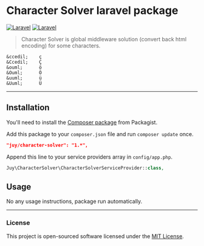 # Character Solver laravel package
[![Laravel](https://img.shields.io/badge/Laravel-5.1-orange.svg?style=flat-square)](http://laravel.com) [![Laravel](https://img.shields.io/badge/Laravel-5.2-orange.svg?style=flat-square)](http://laravel.com)

> Character Solver is global middleware solution (convert back html encoding) for some characters.

```
&ccedil;    ç
&Ccedil;    Ç
&ouml;      ö
&Ouml;      Ö
&uuml;      ü
&Uuml;      Ü
```

----------

## Installation

You'll need to install the [Composer package](https://packagist.org/packages/juy/character-solver) from Packagist.

Add this package to your `composer.json` file and run `composer update` once.

```json
"juy/character-solver": "1.*",
```

Append this line to your service providers array in `config/app.php`.

```php
Juy\CharacterSolver\CharacterSolverServiceProvider::class,
```

## Usage

No any usage instructions, package run automatically.


----------

### License
This project is open-sourced software licensed under the [MIT License](LICENSE.txt).